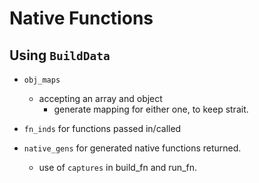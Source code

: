 # Native Functions

## Using `BuildData`

- `obj_maps`
  - accepting an array and object
    - generate mapping for either one, to keep strait.

- `fn_inds` for functions passed in/called

- `native_gens` for generated native functions returned.
  - use of `captures` in build\_fn and run\_fn.


